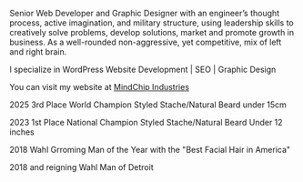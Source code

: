 Senior Web Developer and Graphic Designer with an engineer’s thought process, active imagination, and military structure, using leadership skills to creatively solve problems, develop solutions, market and promote growth in business. As a well-rounded non-aggressive, yet competitive, mix of left and right brain.

I specialize in WordPress Website Development | SEO | Graphic Design

You can visit my website at <a href="https://mindchip.net" title="MindChip Industries | Detroit WordPress" alt="MindChip Industries | Detroit WordPress">MindChip Industries</a>

2025 3rd Place World Champion Styled Stache/Natural Beard under 15cm

2023 1st Place National Champion Styled Stache/Natural Beard Under 12 inches

2018 Wahl Grroming Man of the Year with the "Best Facial Hair in America"

2018 and reigning Wahl Man of Detroit
<!--
**jason-heien/jason-heien** is a ✨ _special_ ✨ repository because its `README.md` (this file) appears on your GitHub profile.

Here are some ideas to get you started:

- 🔭 I’m currently working on ...
- 🌱 I’m currently learning ...
- 👯 I’m looking to collaborate on ...
- 🤔 I’m looking for help with ...
- 💬 Ask me about ...
- 📫 How to reach me: ...
- 😄 Pronouns: ...
- ⚡ Fun fact: ...
-->
